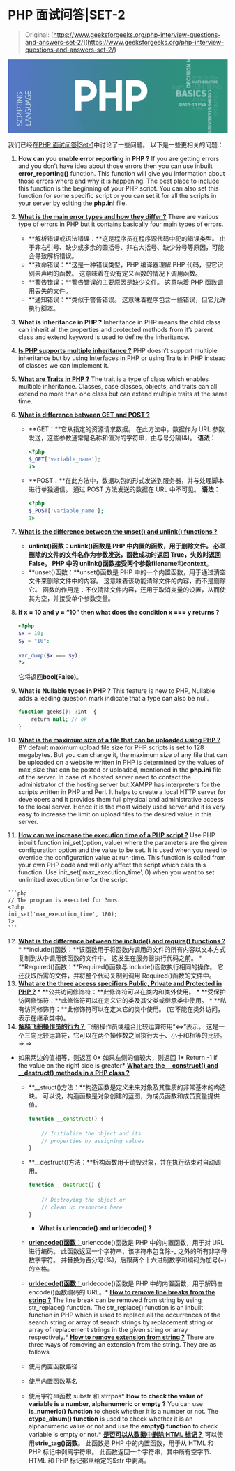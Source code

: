 # PHP 面试问答|SET-2

> Original: [https://www.geeksforgeeks.org/php-interview-questions-and-answers-set-2/](https://www.geeksforgeeks.org/php-interview-questions-and-answers-set-2/)

![](img/19a7a975dc51450401ac805fb784882c.png)

我们已经在[PHP 面试问答|Set-1](https://www.geeksforgeeks.org/php-interview-questions-and-answers/)中讨论了一些问题。 以下是一些更相关的问题：

1.  **How can you enable error reporting in PHP ?**
    If you are getting errors and you don’t have idea about those errors then you can use inbuilt **error_reporting()** function. This function will give you information about those errors where and why it is happening. The best place to include this function is the beginning of your PHP script. You can also set this function for some specific script or you can set it for all the scripts in your server by editing the **php.ini** file.
2.  **[What is the main error types and how they differ ?](https://www.geeksforgeeks.org/php-types-of-errors/)**
    There are various type of errors in PHP but it contains basically four main types of errors.
    *   **解析错误或语法错误：**这是程序员在程序源代码中犯的错误类型。 由于非右引号、缺少或多余的圆括号、非右大括号、缺少分号等原因，可能会导致解析错误。
    *   **致命错误：**这是一种错误类型，PHP 编译器理解 PHP 代码，但它识别未声明的函数。 这意味着在没有定义函数的情况下调用函数。
    *   **警告错误：**警告错误的主要原因是缺少文件。 这意味着 PHP 函数调用丢失的文件。
    *   **通知错误：**类似于警告错误。 这意味着程序包含一些错误，但它允许执行脚本。

3.  **What is inheritance in PHP ?**
    Inheritance in PHP means the child class can inherit all the properties and protected methods from it’s parent class and extend keyword is used to define the inheritance.
4.  **[Is PHP supports multiple inheritance ?](https://www.geeksforgeeks.org/multiple-inheritance-in-php/)**
    PHP doesn’t support multiple inheritance but by using Interfaces in PHP or using Traits in PHP instead of classes we can implement it.
5.  [**What are Traits in PHP ?**](https://www.geeksforgeeks.org/multiple-inheritance-in-php/)
    The trait is a type of class which enables multiple inheritance. Classes, case classes, objects, and traits can all extend no more than one class but can extend multiple traits at the same time.
6.  [**What is difference between GET and POST ?**](https://www.geeksforgeeks.org/http-get-post-methods-php/)
    *   **GET：**它从指定的资源请求数据。 在此方法中，数据作为 URL 参数发送，这些参数通常是名称和值对的字符串，由与号分隔(&)。
        **语法：**

        ```php
        <?php
        $_GET['variable_name'];
        ?>
        ```

    *   **POST：**在此方法中，数据以包的形式发送到服务器，并与处理脚本进行单独通信。 通过 POST 方法发送的数据在 URL 中不可见。
        **语法：**

        ```php
        <?php
        $_POST['variable_name'];
        ?>
        ```

7.  [**What is the difference between the unset() and unlink() functions ?**](https://www.geeksforgeeks.org/php-unset-vs-unlink-function/)
    *   **unlink()函数：**unlink()函数是 PHP 中内置的函数，用于删除文件。 必须删除的文件的文件名作为参数发送，函数成功时返回 True，失败时返回 False。 PHP 中的 unlink()函数接受两个参数**filename**和**context**。
    *   **unset()函数：**unset()函数是 PHP 中的一个内置函数，用于通过清空文件来删除文件中的内容。 这意味着该功能清除文件的内容，而不是删除它。 函数的作用是：不仅清除文件内容，还用于取消变量的设置，从而使其为空，并接受单个参数变量。
8.  **If x = 10 and y = “10” then what does the condition x === y returns ?**

    ```php
    <?php
    $x = 10;  
    $y = "10";

    var_dump($x === $y); 
    ?> 
    ```

    它将返回**bool(False)**。

9.  **What is Nullable types in PHP ?**
    This feature is new to PHP, Nullable adds a leading question mark indicate that a type can also be null.

    ```php
    function geeks(): ?int  {
        return null; // ok
    }
    ```

10.  [**What is the maximum size of a file that can be uploaded using PHP ?**](https://www.geeksforgeeks.org/how-to-change-the-maximum-upload-file-size-in-php/)
    BY default maximum upload file size for PHP scripts is set to 128 megabytes. But you can change it, the maximum size of any file that can be uploaded on a website written in PHP is determined by the values of max_size that can be posted or uploaded, mentioned in the **php.ini** file of the server. In case of a hosted server need to contact the administrator of the hosting server but XAMPP has interpreters for the scripts written in PHP and Perl. It helps to create a local HTTP server for developers and it provides them full physical and administrative access to the local server. Hence it is the most widely used server and it is very easy to increase the limit on upload files to the desired value in this server.
11.  [**How can we increase the execution time of a PHP script ?**](https://www.geeksforgeeks.org/maximum-execution-time-taken-by-a-php-script/)
    Use PHP inbuilt function ini_set(option, value) where the parameters are the given configuration option and the value to be set. It is used when you need to override the configuration value at run-time. This function is called from your own PHP code and will only affect the script which calls this function. Use init_set(‘max_execution_time’, 0) when you want to set unlimited execution time for the script.

    ```php
    // The program is executed for 3mns. 
    <?php 
    ini_set('max_execution_time', 180); 
    ?> 
    ```

12.  [**What is the difference between the include() and require() functions ?**](https://www.geeksforgeeks.org/php-inclusion/)
    *   **include()函数：**该函数用于将函数内调用的文件的所有内容以文本方式复制到从中调用该函数的文件中。 这发生在服务器执行代码之前。
    *   **Required()函数：**Required()函数与 include()函数执行相同的操作。 它还获取所需的文件，并将整个代码复制到调用 Required()函数的文件中。
13.  [**What are the three access specifiers Public, Private and Protected in PHP ?**](https://www.geeksforgeeks.org/what-is-the-difference-between-public-private-and-protected-in-php/)
    *   **公共访问修饰符：**此修饰符可以在类内和类外使用。
    *   **受保护访问修饰符：**此修饰符可以在定义它的类及其父类或继承类中使用。
    *   **私有访问修饰符：**此修饰符可以在定义它的类中使用。 (它不能在类外访问，表示在继承类中)。
14.  [**解释飞船操作员的行为？**](https://www.geeksforgeeks.org/php-7-spaceship-operator/)
    飞船操作员或组合比较运算符用“<=>”表示。 这是一个三向比较运算符，它可以在两个操作数之间执行大于、小于和相等的比较。 =>
    =>

*   如果两边的值相等，则返回 0*   如果左侧的值较大，则返回 1*   Return -1 if the value on the right side is greater*   [**What are the __construct() and __destruct() methods in a PHP class ?**](https://www.geeksforgeeks.org/php-constructors-and-destructors/)
    *   **__struct()方法：**构造函数是定义未来对象及其性质的非常基本的构造块。 可以说，构造函数是对象创建的蓝图，为成员函数和成员变量提供值。

        ```php
        function __construct() {

            // Initialize the object and its
            // properties by assigning values
        }
        ```

    *   **__destruct()方法：**析构函数用于销毁对象，并在执行结束时自动调用。

        ```php
        function __destruct() {

            // Destroying the object or
            // clean up resources here 
        }
        ```

        *   **What is urlencode() and urldecode() ?**
    *   [**urlencode()函数：**](https://www.geeksforgeeks.org/php-urlencode-function/)urlencode()函数是 PHP 中的内置函数，用于对 URL 进行编码。 此函数返回一个字符串，该字符串包含除-_ 之外的所有非字母数字字符。 并替换为百分号(%)，后跟两个十六进制数字和编码为加号(+)的空格。
    *   [**urldecode()函数：**](https://www.geeksforgeeks.org/php-urldecode-function/)urldecode()函数是 PHP 中的内置函数，用于解码由 encode()函数编码的 URL。*   [**How to remove line breaks from the string ?**](https://www.geeksforgeeks.org/how-to-remove-line-breaks-from-the-string-in-php/)
    The line break can be removed from string by using str_replace() function. The str_replace() function is an inbuilt function in PHP which is used to replace all the occurrences of the search string or array of search strings by replacement string or array of replacement strings in the given string or array respectively.*   [**How to remove extension from string ?**](https://www.geeksforgeeks.org/how-to-remove-extension-from-string-in-php/)
    There are three ways of removing an extension from the string. They are as follows
    *   使用内置函数路径
    *   使用内置函数基名
    *   使用字符串函数 substr 和 strrpos*   **How to check the value of variable is a number, alphanumeric or empty ?**
    You can use **is_numeric() function** to check whether it is a number or not. The **ctype_alnum() function** is used to check whether it is an alphanumeric value or not and use the **empty() function** to check variable is empty or not.*   [**是否可以从数据中删除 HTML 标记？**](https://www.geeksforgeeks.org/php-strip_tags-function/)
    可以使用**strie_tag()函数**。 此函数是 PHP 中的内置函数，用于从 HTML 和 PHP 标记中剥离字符串。 此函数返回一个字符串，其中所有空字节、HTML 和 PHP 标记都从给定的$str 中剥离。
